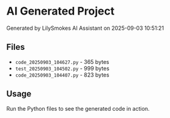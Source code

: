 # AI Generated Project

Generated by LilySmokes AI Assistant on 2025-09-03 10:51:21

## Files
- `code_20250903_104627.py` - 365 bytes
- `test_20250903_104502.py` - 999 bytes
- `code_20250903_104407.py` - 823 bytes

## Usage
Run the Python files to see the generated code in action.